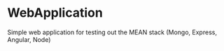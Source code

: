 # WebApplication
Simple web application for testing out the MEAN stack (Mongo, Express, Angular, Node)

